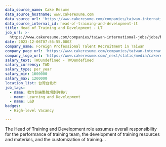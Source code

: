 ```yaml
---
data_source_name: Cake Resume
data_source_hostname: www.cakeresume.com
data_source_url: 'https://www.cakeresume.com/companies/taiwan-international-jobs/jobs'
data_source_internal_id: head-of-training-and-development-lt
title: Head of Training and Development - LT
job_url: >-
  https://www.cakeresume.com/companies/taiwan-international-jobs/jobs/head-of-training-and-development-lt
date: 2023-12-06T07:56:55.000Z
company_name: Foreign Professional Talent Recruitment in Taiwan
company_page_url: 'https://www.cakeresume.com/companies/taiwan-international-jobs'
company_logo_url: 'https://www.cakeresume.com/_next/static/media/cakeresume.e1c03867.svg'
salary_text: TWDundefined - TWDundefined
salary_currency: TWD
salary_type: per_year
salary_min: 1000000
salary_max: 1200000
location_list: 台灣台北市
job_tags:
  - name: 教育訓練整體規劃與執行
  - name: Learning and Development
  - name: L&D
badges:
  - High-level Vacancy

---
```


The Head of Training and Development role assumes overall responsibility for the performance of training team, the development of training resources and materials, and the customization of training...